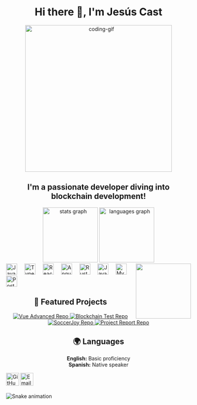 <h1 align="center">Hi there 👋, I'm Jesús Cast</h1> <p align="center"> <img src="https://user-images.githubusercontent.com/74038190/225813708-98b745f2-7d22-48cf-9150-083f1b00d6c9.gif" alt="coding-gif" width="400" /> </p> <h2 align="center">I'm a passionate developer diving into blockchain development!</h2>
<div align="center"> <img src="https://github-readme-stats.vercel.app/api?username=jesus-imanol&hide_title=false&hide_rank=false&show_icons=true&include_all_commits=true&count_private=true&disable_animations=false&theme=dracula&locale=en&hide_border=false" height="150" alt="stats graph" /> <img src="https://github-readme-stats.vercel.app/api/top-langs?username=jesus-imanol&locale=en&hide_title=false&layout=compact&card_width=320&langs_count=5&theme=dracula&hide_border=false" height="150" alt="languages graph" /> </div>
<img align="right" height="150" src="https://i.imgflip.com/65efzo.gif" />
<div align="left"> <img src="https://cdn.jsdelivr.net/gh/devicons/devicon/icons/javascript/javascript-original.svg" height="30" alt="JavaScript" /> <img width="12" /> <img src="https://cdn.jsdelivr.net/gh/devicons/devicon/icons/typescript/typescript-original.svg" height="30" alt="TypeScript" /> <img width="12" /> <img src="https://cdn.jsdelivr.net/gh/devicons/devicon/icons/react/react-original.svg" height="30" alt="React" /> <img width="12" /> <img src="https://cdn.jsdelivr.net/gh/devicons/devicon/icons/angularjs/angularjs-original.svg" height="30" alt="Angular" /> <img width="12" /> <img src="https://cdn.jsdelivr.net/gh/devicons/devicon/icons/rust/rust-plain.svg" height="30" alt="Rust" /> <img width="12" /> <img src="https://cdn.jsdelivr.net/gh/devicons/devicon/icons/java/java-original.svg" height="30" alt="Java" /> <img width="12" /> <img src="https://cdn.jsdelivr.net/gh/devicons/devicon/icons/mysql/mysql-original.svg" height="30" alt="MySQL" /> <img width="12" /> <img src="https://cdn.jsdelivr.net/gh/devicons/devicon/icons/postgresql/postgresql-original.svg" height="30" alt="PostgreSQL" /> </div>
<h2 align="center">🚀 Featured Projects</h2> <div align="center"> <a href="https://github.com/jesus-imanol/vue_advanced"> <img src="https://github-readme-stats.vercel.app/api/pin/?username=jesus-imanol&repo=vue_advanced&theme=radical" alt="Vue Advanced Repo" /> </a> <a href="https://github.com/jesus-imanol/Blockchain-complaint"> <img src="https://github-readme-stats.vercel.app/api/pin/?username=jesus-imanol&repo=Blockchain-complaint&theme=radical" alt="Blockchain Test Repo" /> </a> <a href="https://github.com/jesus-imanol/soccerjoy"> <img src="https://github-readme-stats.vercel.app/api/pin/?username=jesus-imanol&repo=soccerjoy&theme=radical" alt="SoccerJoy Repo" /> </a> <a href="https://github.com/jesus-imanol/frontend-el-primo-workshop"> <img src="https://github-readme-stats.vercel.app/api/pin/?username=jesus-imanol&repo=frontend-el-primo-workshop&theme=radical" alt="Project Report Repo" /> </a> </div>
<h2 align="center">🌍 Languages</h2> <p align="center"> <strong>English:</strong> Basic proficiency<br /> <strong>Spanish:</strong> Native speaker </p>
<div align="left"> <img src="https://img.shields.io/static/v1?message=GitHub&logo=github&label=&color=181717&logoColor=white&labelColor=&style=for-the-badge" height="35" alt="GitHub" /> <img src="https://img.shields.io/static/v1?message=Gmail&logo=gmail&label=&color=D14836&logoColor=white&labelColor=&style=for-the-badge" height="35" alt="Email" /> </div>
<br clear="both">
<img src="https://raw.githubusercontent.com/maurodesouza/maurodesouza/output/snake.svg" alt="Snake animation" />

